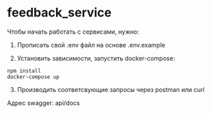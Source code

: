 # feedback_service

Чтобы начать работать с сервисами, нужно:

1. Прописать свой .env файл на основе .env.example

2. Установить зависимости, запуcтить docker-compose:

```
npm install
docker-compose up
```

3. Производить соответсвующие запросы через postman или curl

Адрес swagger: api/docs
